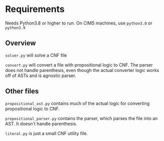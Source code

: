 # Requirements 
Needs Python3.8 or higher to run. On CIMS machines, use `python3.8` or `python3.9` 

## Overview

`solver.py` will solve a CNF file

`convert.py` will convert a file with propositional logic to CNF.
The parser does not handle parenthesis, even though the actual
converter logic works off of ASTs and is agnostic parser.


## Other files

`propositional_ast.py` contains much of the actual logic for converting
propositional logic to CNF.

`propositional_parser.py` contains the parser, which parses the file into an AST.
It doesn't handle parenthesis.

`literal.py` is just a small CNF utility file.
